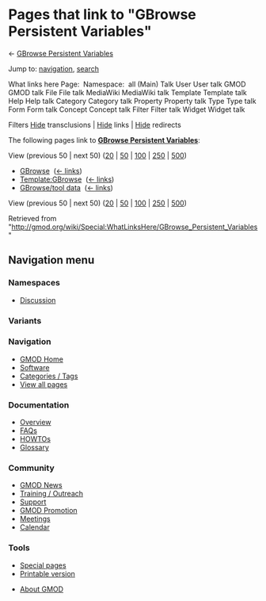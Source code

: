 <div id="mw-page-base" class="noprint">

</div>

<div id="mw-head-base" class="noprint">

</div>

<div id="content" class="mw-body" role="main">

<span id="top"></span>

<div id="mw-js-message" style="display:none;">

</div>



# <span dir="auto">Pages that link to "GBrowse Persistent Variables"</span>

<div id="bodyContent">

<div id="contentSub">

← [GBrowse Persistent
Variables](/wiki/GBrowse_Persistent_Variables "GBrowse Persistent Variables")

</div>

<div id="jump-to-nav" class="mw-jump">

Jump to: [navigation](#mw-navigation), [search](#p-search)

</div>

<div id="mw-content-text">

What links here Page:  Namespace:  all (Main) Talk User User talk GMOD
GMOD talk File File talk MediaWiki MediaWiki talk Template Template talk
Help Help talk Category Category talk Property Property talk Type Type
talk Form Form talk Concept Concept talk Filter Filter talk Widget
Widget talk

Filters
[Hide](/mediawiki/index.php?title=Special:WhatLinksHere/GBrowse_Persistent_Variables&hidetrans=1 "Special:WhatLinksHere/GBrowse Persistent Variables")
transclusions \|
[Hide](/mediawiki/index.php?title=Special:WhatLinksHere/GBrowse_Persistent_Variables&hidelinks=1 "Special:WhatLinksHere/GBrowse Persistent Variables")
links \|
[Hide](/mediawiki/index.php?title=Special:WhatLinksHere/GBrowse_Persistent_Variables&hideredirs=1 "Special:WhatLinksHere/GBrowse Persistent Variables")
redirects

The following pages link to **[GBrowse Persistent
Variables](/wiki/GBrowse_Persistent_Variables "GBrowse Persistent Variables")**:

View (previous 50 \| next 50)
([20](/mediawiki/index.php?title=Special:WhatLinksHere/GBrowse_Persistent_Variables&limit=20 "Special:WhatLinksHere/GBrowse Persistent Variables")
\|
[50](/mediawiki/index.php?title=Special:WhatLinksHere/GBrowse_Persistent_Variables&limit=50 "Special:WhatLinksHere/GBrowse Persistent Variables")
\|
[100](/mediawiki/index.php?title=Special:WhatLinksHere/GBrowse_Persistent_Variables&limit=100 "Special:WhatLinksHere/GBrowse Persistent Variables")
\|
[250](/mediawiki/index.php?title=Special:WhatLinksHere/GBrowse_Persistent_Variables&limit=250 "Special:WhatLinksHere/GBrowse Persistent Variables")
\|
[500](/mediawiki/index.php?title=Special:WhatLinksHere/GBrowse_Persistent_Variables&limit=500 "Special:WhatLinksHere/GBrowse Persistent Variables"))

- [GBrowse](/wiki/GBrowse "GBrowse") ‎
  <span class="mw-whatlinkshere-tools">([←
  links](/mediawiki/index.php?title=Special:WhatLinksHere&target=GBrowse "Special:WhatLinksHere"))</span>
- [Template:GBrowse](/wiki/Template:GBrowse "Template:GBrowse") ‎
  <span class="mw-whatlinkshere-tools">([←
  links](/mediawiki/index.php?title=Special:WhatLinksHere&target=Template%3AGBrowse "Special:WhatLinksHere"))</span>
- [GBrowse/tool data](/wiki/GBrowse/tool_data "GBrowse/tool data") ‎
  <span class="mw-whatlinkshere-tools">([←
  links](/mediawiki/index.php?title=Special:WhatLinksHere&target=GBrowse%2Ftool+data "Special:WhatLinksHere"))</span>

View (previous 50 \| next 50)
([20](/mediawiki/index.php?title=Special:WhatLinksHere/GBrowse_Persistent_Variables&limit=20 "Special:WhatLinksHere/GBrowse Persistent Variables")
\|
[50](/mediawiki/index.php?title=Special:WhatLinksHere/GBrowse_Persistent_Variables&limit=50 "Special:WhatLinksHere/GBrowse Persistent Variables")
\|
[100](/mediawiki/index.php?title=Special:WhatLinksHere/GBrowse_Persistent_Variables&limit=100 "Special:WhatLinksHere/GBrowse Persistent Variables")
\|
[250](/mediawiki/index.php?title=Special:WhatLinksHere/GBrowse_Persistent_Variables&limit=250 "Special:WhatLinksHere/GBrowse Persistent Variables")
\|
[500](/mediawiki/index.php?title=Special:WhatLinksHere/GBrowse_Persistent_Variables&limit=500 "Special:WhatLinksHere/GBrowse Persistent Variables"))

</div>

<div class="printfooter">

Retrieved from
"<http://gmod.org/wiki/Special:WhatLinksHere/GBrowse_Persistent_Variables>"

</div>

<div id="catlinks" class="catlinks catlinks-allhidden">

</div>

<div class="visualClear">

</div>

</div>

</div>

<div id="mw-navigation">

## Navigation menu

<div id="mw-head">



<div id="left-navigation">

<div id="p-namespaces" class="vectorTabs" role="navigation"
aria-labelledby="p-namespaces-label">

### Namespaces


- <span id="ca-talk"><a href="/wiki/Talk:GBrowse_Persistent_Variables" accesskey="t"
  title="Discussion about the content page [t]">Discussion</a></span>

</div>

<div id="p-variants" class="vectorMenu emptyPortlet" role="navigation"
aria-labelledby="p-variants-label">

### 

### Variants[](#)

<div class="menu">

</div>

</div>

</div>





</div>

</div>

</div>

<div id="mw-panel">

<div id="p-logo" role="banner">

<a href="/wiki/Main_Page"
style="background-image: url(http://gmod.org/images/GMOD-cogs.png);"
title="Visit the main page"></a>

</div>

<div id="p-Navigation" class="portal" role="navigation"
aria-labelledby="p-Navigation-label">

### Navigation

<div class="body">

- <span id="n-GMOD-Home">[GMOD Home](/wiki/Main_Page)</span>
- <span id="n-Software">[Software](/wiki/GMOD_Components)</span>
- <span id="n-Categories-.2F-Tags">[Categories /
  Tags](/wiki/Categories)</span>
- <span id="n-View-all-pages">[View all
  pages](/wiki/Special:AllPages)</span>

</div>

</div>

<div id="p-Documentation" class="portal" role="navigation"
aria-labelledby="p-Documentation-label">

### Documentation

<div class="body">

- <span id="n-Overview">[Overview](/wiki/Overview)</span>
- <span id="n-FAQs">[FAQs](/wiki/Category:FAQ)</span>
- <span id="n-HOWTOs">[HOWTOs](/wiki/Category:HOWTO)</span>
- <span id="n-Glossary">[Glossary](/wiki/Glossary)</span>

</div>

</div>

<div id="p-Community" class="portal" role="navigation"
aria-labelledby="p-Community-label">

### Community

<div class="body">

- <span id="n-GMOD-News">[GMOD News](/wiki/GMOD_News)</span>
- <span id="n-Training-.2F-Outreach">[Training /
  Outreach](/wiki/Training_and_Outreach)</span>
- <span id="n-Support">[Support](/wiki/Support)</span>
- <span id="n-GMOD-Promotion">[GMOD
  Promotion](/wiki/GMOD_Promotion)</span>
- <span id="n-Meetings">[Meetings](/wiki/Meetings)</span>
- <span id="n-Calendar">[Calendar](/wiki/Calendar)</span>

</div>

</div>

<div id="p-tb" class="portal" role="navigation"
aria-labelledby="p-tb-label">

### Tools

<div class="body">

- <span id="t-specialpages"><a href="/wiki/Special:SpecialPages" accesskey="q"
  title="A list of all special pages [q]">Special pages</a></span>
- <span id="t-print"><a
  href="/mediawiki/index.php?title=Special:WhatLinksHere/GBrowse_Persistent_Variables&amp;printable=yes"
  rel="alternate" accesskey="p"
  title="Printable version of this page [p]">Printable version</a></span>

</div>

</div>

</div>

</div>

<div id="footer" role="contentinfo">

- <span id="footer-places-about">[About
  GMOD](/wiki/GMOD:About "GMOD:About")</span>

<!-- -->






</div>
